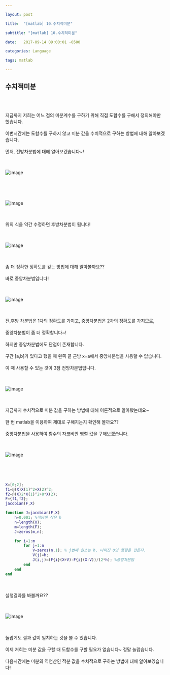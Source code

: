 ```yaml
---

layout: post

title:  "[matlab] 10.수치적미분"

subtitle: "[matlab] 10.수치적미분"

date:   2017-09-14 09:00:01 -0500

categories: Language

tags: matlab

---
```


## 수치적미분

<br>
<br>

지금까지 저희는 어느 점의 미분계수를 구하기 위해 직접 도함수를 구해서 정의해야만 했습니다.
<br>
<br>
이번시간에는 도함수를 구하지 않고 미분 값을 수치적으로 구하는 방법에 대해 알아보겠습니다.
<br>
<br>
먼저, 전방차분법에 대해 알아보겠습니다~!
<br>
<br>
<br>

![image](/image/matlab_img/matlab_59.png)

<br>
<br>
<br>

![image](/image/matlab_img/matlab_60.png)

<br>
<br>
위의 식을 약간 수정하면 후방차분법이 됩니다!
<br>
<br>
<br>

![image](/image/matlab_img/matlab_61.png)

<br>
<br>
좀 더 정확한 정확도를 갖는 방법에 대해 알아볼까요??
<br>
<br>
바로 중앙차분법입니다!
<br>
<br>
<br>

![image](/image/matlab_img/matlab_62.png)

<br>
<br>
전,후방 차분법은 1차의 정확도를 가지고, 중앙차분법은 2차의 정확도를 가지므로,
<br>
<br>
중앙차분법이 좀 더 정확합니다~!
<br>
<br>
하지만 중앙차분법에도 단점이 존재합니다.
<br>
<br>
구간 [a,b]가 있다고 했을 때 왼쪽 끝 근방 x=a에서 중앙차분법을 사용할 수 없습니다.
<br>
<br>
이 때 사용할 수 있는 것이 3점 전방차분법입니다. 
<br>
<br>
<br>

![image](/image/matlab_img/matlab_63.png)

<br>
<br>
지금까지 수치적으로 미분 값을 구하는 방법에 대해 이론적으로 알아봤는데요~
<br>
<br>
한 번 matlab을 이용하여 제대로 구해지는지 확인해 볼까요??
<br>
<br>
중앙차분법을 사용하여 함수의 자코비안 행렬 값을 구해보겠습니다.
<br>
<br>
<br>

![image](/image/matlab_img/matlab_64.png)

<br>
<br>
<br>

```matlab
X=[0;2];
f1=@(X)X(1)^2+X(2)^2;
f2=@(X)2*X(1)^2+8*X(2);
F={f1,f2};
jacobian(F,X)

function J=jacobian(F,X)
    h=0.001; %적당히 작은 h
    n=length(X);
    m=length(F);
    J=zeros(m,n);

    for i=1:m
        for j=1:n
            V=zeros(n,1); % j번째 원소는 h, 나머진 0인 행렬을 만든다.
            V(j)=h;
            J(i,j)=(F{i}(X+V)-F{i}(X-V))/(2*h); %중앙차분법
        end
    end
end
```

<br>
<br>
실행결과를 봐볼까요??
<br>
<br>
<br>

![image](/image/matlab_img/matlab_65.png)

<br>
<br>
놀랍게도 결과 값이 일치하는 것을 볼 수 있습니다.
<br>
<br>
이제 저희는 미분 값을 구할 때 도함수를 구할 필요가 없습니다~ 정말 놀랍습니다.
<br>
<br>
다음시간에는 미분의 역연산인 적분 값을 수치적으로 구하는 방법에 대해 알아보겠습니다!

